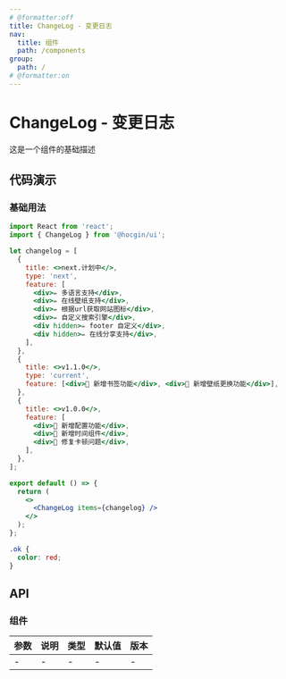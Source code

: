 ```yaml
---
# @formatter:off
title: ChangeLog - 变更日志
nav:
  title: 组件
  path: /components
group:
  path: /
# @formatter:on
---
```


# ChangeLog - 变更日志

这是一个组件的基础描述

## 代码演示

### 基础用法

```jsx
import React from 'react';
import { ChangeLog } from '@hocgin/ui';

let changelog = [
  {
    title: <>next.计划中</>,
    type: 'next',
    feature: [
      <div>✏️ 多语言支持</div>,
      <div>✏️ 在线壁纸支持</div>,
      <div>✏️ 根据url获取网站图标</div>,
      <div>✏️ 自定义搜索引擎</div>,
      <div hidden>✏️ footer 自定义</div>,
      <div hidden>✏️ 在线分享支持</div>,
    ],
  },
  {
    title: <>v1.1.0</>,
    type: 'current',
    feature: [<div>🎉 新增书签功能</div>, <div>🎉 新增壁纸更换功能</div>],
  },
  {
    title: <>v1.0.0</>,
    feature: [
      <div>🎉 新增配置功能</div>,
      <div>🎉 新增时间组件</div>,
      <div>🔧 修复卡顿问题</div>,
    ],
  },
];

export default () => {
  return (
    <>
      <ChangeLog items={changelog} />
    </>
  );
};
```

```css
.ok {
  color: red;
}
```

## API

### 组件

| 参数 | 说明 | 类型 | 默认值 | 版本 |
| ---- | ---- | ---- | ------ | ---- |
| -    | -    | -    | -      | -    |
